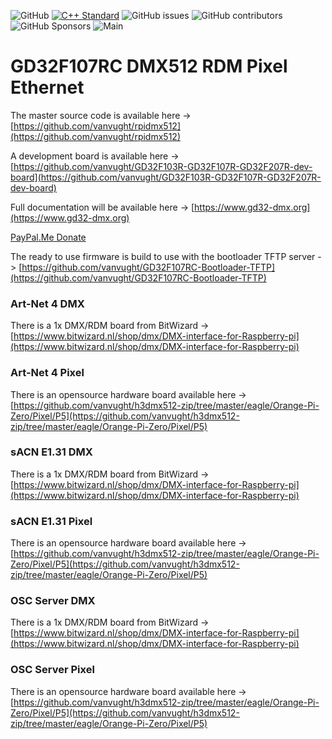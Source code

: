 ![GitHub](https://img.shields.io/github/license/vanvught/GD32F107RC-DMX512-RDM)
[![C++ Standard](https://img.shields.io/badge/C%2B%2B-11-blue.svg)](https://img.shields.io/badge/C%2B%2B-11%-blue.svg)
![GitHub issues](https://img.shields.io/github/issues-raw/vanvught/GD32F107RC-DMX512-RDM)
![GitHub contributors](https://img.shields.io/github/contributors/vanvught/GD32F107RC-DMX512-RDM)
![GitHub Sponsors](https://img.shields.io/github/sponsors/vanvught)
![Main](https://github.com/vanvught/GD32F107RC-DMX512-RDM/actions/workflows/c-cpp.yml/badge.svg?branch=main)

# GD32F107RC DMX512 RDM Pixel Ethernet
The master source code is available here -> [https://github.com/vanvught/rpidmx512](https://github.com/vanvught/rpidmx512)

A development board is available here -> [https://github.com/vanvught/GD32F103R-GD32F107R-GD32F207R-dev-board](https://github.com/vanvught/GD32F103R-GD32F107R-GD32F207R-dev-board)

Full documentation will be available here -> [https://www.gd32-dmx.org](https://www.gd32-dmx.org)

[PayPal.Me Donate](https://paypal.me/AvanVught?locale.x=nl_NL)

The ready to use firmware is build to use with the bootloader TFTP server -> [https://github.com/vanvught/GD32F107RC-Bootloader-TFTP](https://github.com/vanvught/GD32F107RC-Bootloader-TFTP)

### Art-Net 4 DMX
There is a 1x DMX/RDM board from BitWizard -> [https://www.bitwizard.nl/shop/dmx/DMX-interface-for-Raspberry-pi](https://www.bitwizard.nl/shop/dmx/DMX-interface-for-Raspberry-pi)
### Art-Net 4 Pixel
There is an opensource hardware board available here -> [https://github.com/vanvught/h3dmx512-zip/tree/master/eagle/Orange-Pi-Zero/Pixel/P5](https://github.com/vanvught/h3dmx512-zip/tree/master/eagle/Orange-Pi-Zero/Pixel/P5)
### sACN E1.31 DMX
There is a 1x DMX/RDM board from BitWizard -> [https://www.bitwizard.nl/shop/dmx/DMX-interface-for-Raspberry-pi](https://www.bitwizard.nl/shop/dmx/DMX-interface-for-Raspberry-pi)
### sACN E1.31 Pixel
There is an opensource hardware board available here -> [https://github.com/vanvught/h3dmx512-zip/tree/master/eagle/Orange-Pi-Zero/Pixel/P5](https://github.com/vanvught/h3dmx512-zip/tree/master/eagle/Orange-Pi-Zero/Pixel/P5)
### OSC Server DMX
There is a 1x DMX/RDM board from BitWizard -> [https://www.bitwizard.nl/shop/dmx/DMX-interface-for-Raspberry-pi](https://www.bitwizard.nl/shop/dmx/DMX-interface-for-Raspberry-pi)
### OSC Server Pixel
There is an opensource hardware board available here -> [https://github.com/vanvught/h3dmx512-zip/tree/master/eagle/Orange-Pi-Zero/Pixel/P5](https://github.com/vanvught/h3dmx512-zip/tree/master/eagle/Orange-Pi-Zero/Pixel/P5)
